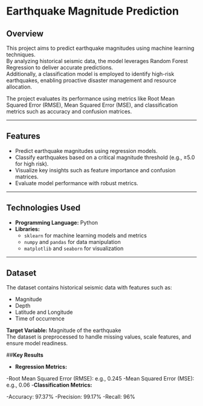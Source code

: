 # **Earthquake Magnitude Prediction**

## **Overview**
This project aims to predict earthquake magnitudes using machine learning techniques.  
By analyzing historical seismic data, the model leverages Random Forest Regression to deliver accurate predictions.  
Additionally, a classification model is employed to identify high-risk earthquakes, enabling proactive disaster management and resource allocation.  

The project evaluates its performance using metrics like Root Mean Squared Error (RMSE), Mean Squared Error (MSE), and classification metrics such as accuracy and confusion matrices.

---

## **Features**
- Predict earthquake magnitudes using regression models.  
- Classify earthquakes based on a critical magnitude threshold (e.g., ≥5.0 for high risk).  
- Visualize key insights such as feature importance and confusion matrices.  
- Evaluate model performance with robust metrics.  

---

## **Technologies Used**
- **Programming Language:** Python  
- **Libraries:**
  - `sklearn` for machine learning models and metrics  
  - `numpy` and `pandas` for data manipulation  
  - `matplotlib` and `seaborn` for visualization  

---

## **Dataset**
The dataset contains historical seismic data with features such as:
- Magnitude  
- Depth  
- Latitude and Longitude  
- Time of occurrence  

**Target Variable:** Magnitude of the earthquake  
The dataset is preprocessed to handle missing values, scale features, and ensure model readiness.

##**Key Results**
- **Regression Metrics:**

-Root Mean Squared Error (RMSE): e.g., 0.245
-Mean Squared Error (MSE): e.g., 0.06
-**Classification Metrics:**

-Accuracy: 97.37%
-Precision: 99.17%
-Recall: 96%
